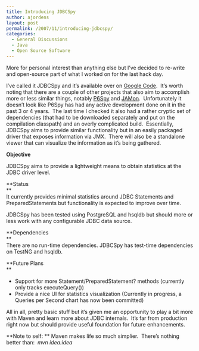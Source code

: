```yaml
---
title: Introducing JDBCSpy
author: ajordens
layout: post
permalink: /2007/11/introducing-jdbcspy/
categories:
  - General Discussions
  - Java
  - Open Source Software
---
```

More for personal interest than anything else but I&#8217;ve decided to re-write and open-source part of what I worked on for the last hack day.

I&#8217;ve called it JDBCSpy and it&#8217;s available over on [Google Code][1].  It&#8217;s worth noting that there are a couple of other projects that also aim to accomplish more or less similar things, notably [P6Spy][2] and [JAMon][3].  Unfortunately it doesn&#8217;t look like P6Spy has had any active development done on it in the past 3 or 4 years.  The last time I checked it also had a rather cryptic set of dependencies (that had to be downloaded separately and put on the compilation classpath) and an overly complicated build.  Essentially, JDBCSpy aims to provide similar functionality but in an easily packaged driver that exposes information via JMX.  There will also be a standalone viewer that can visualize the information as it&#8217;s being gathered.

**Objective**

JDBCSpy aims to provide a lightweight means to obtain statistics at the JDBC driver level.

**Status  
**  
It currently provides minimal statistics around JDBC Statements and PreparedStatements but functionality is expected to improve over time.

JDBCSpy has been tested using PostgreSQL and hsqldb but should more or less work with any configurable JDBC data source.

**Dependencies  
**  
There are no run-time dependencies. JDBCSpy has test-time dependencies on TestNG and hsqldb.

**Future Plans  
**  
* Support for more Statement/PreparedStatement? methods (currently only tracks executeQuery())  
* Provide a nice UI for statistics visualization (Currently in progress, a Queries per Second chart has now been committed)

All in all, pretty basic stuff but it&#8217;s given me an opportunity to play a bit more with Maven and learn more about JDBC internals.  It&#8217;s far from production right now but should provide useful foundation for future enhancements.

**Note to self: ** Maven makes life so much simplier.  There&#8217;s nothing better than:  *mvn idea:idea*

 [1]: http://code.google.com/p/jordens-jdbcspy/
 [2]: http://www.p6spy.com/
 [3]: http://jamonapi.sourceforge.net/
